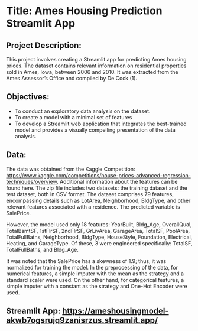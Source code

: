 # Title: Ames Housing Prediction Streamlit App

## Project Description:
This project involves creating a Streamlit app for predicting Ames housing prices. The dataset contains relevant information on residential properties sold in Ames, Iowa, between 2006 and 2010. It was extracted from the Ames Assessor’s Office and compiled by De Cock (1).

## Objectives:
* To conduct an exploratory data analysis on the dataset.
* To create a model with a minimal set of features
* To develop a Streamlit web application that integrates the best-trained model and provides a visually compelling presentation of the data analysis.

## Data: 
The data was obtained from the Kaggle Competition: https://www.kaggle.com/competitions/house-prices-advanced-regression-techniques/overview. Additional information about the features can be found here. The zip file includes two datasets: the training dataset and the test dataset, both in CSV format. The dataset comprises 79 features, encompassing details such as LotArea, Neighborhood, BldgType, and other relevant features associated with a residence. The predicted variable is SalePrice.

However, the model used only 18 features: YearBuilt, Bldg_Age, OverallQual, TotalBsmtSF, 1stFlrSF, 2ndFlrSF, GrLivArea, GarageArea, TotalSF, PoolArea, TotalFullBaths, Neighborhood, BldgType, HouseStyle, Foundation, Electrical, Heating, and GarageType. Of these, 3 were engineered specifically: TotalSF, TotalFullBaths, and Bldg_Age.

It was noted that the SalePrice has a skewness of 1.9; thus, it was normalized for training the model. In the preprocessing of the data, for numerical features, a simple imputer with the mean as the strategy and a standard scaler were used. On the other hand, for categorical features, a simple imputer with a constant as the strategy and One-Hot Encoder were used.

## Streamlit App: https://ameshousingmodel-akwb7ogsrujq9zanisrzus.streamlit.app/
 
